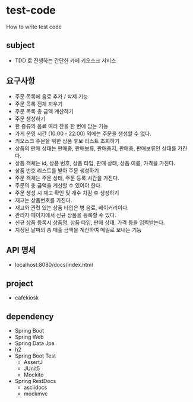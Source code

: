 # test-code
How to write test code

## subject
- TDD 로 진행하는 간단한 카페 키오스크 서비스

## 요구사항
- 주문 목록에 음료 추가 / 삭제 기능
- 주문 목록 전체 지우기
- 주문 목록 총 금액 계산하기
- 주문 생성하기
- 한 종류의 음료 여러 잔을 한 번에 담는 기능
- 가게 운영 시간 (10:00 - 22:00) 외에는 주문을 생성할 수 없다.
- 키오스크 주문을 위한 상품 후보 리스트 조회하기
- 상품의 판매 상태는 판매중, 판매보류, 판매중지, 판매중, 판매보류인 상태를 가진다.
- 상품 객체는 id, 상품 번호, 상품 타입, 판매 상태, 상품 이름, 가격을 가진다.
- 상품 번호 리스트를 받아 주문 생성하기
- 주문 객체는 주문 상태, 주문 등록 시간을 가진다.
- 주문의 총 금액을 계산할 수 있어야 한다.
- 주문 생성 시 재고 확인 및 개수 차감 후 생성하기
- 재고는 상품번호를 가진다.
- 재고와 관련 있는 상품 타입은 병 음료, 베이커리이다.
- 관리자 페이지에서 신규 상품을 등록할 수 있다.
- 신규 상품 등록시 상품명, 상품 타입, 판매 상태, 가격 등을 입력받는다.
- 지정된 날짜의 총 매출 금액을 계산하여 메일로 보내는 기능

## API 명세
- localhost:8080/docs/index.html

## project
- cafekiosk

## dependency
- Spring Boot
- Spring Web
- Spring Data Jpa
- h2
- Spring Boot Test
  - AssertJ
  - JUnit5
  - Mockito
- Spring RestDocs
  - asciidocs
  - mockmvc
